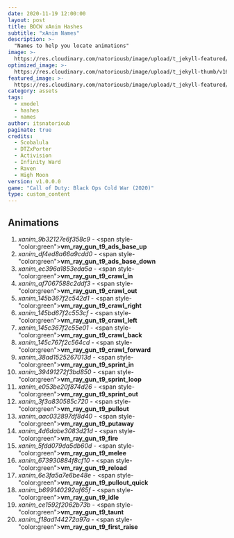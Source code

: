 ```yaml
---
date: 2020-11-19 12:00:00
layout: post
title: BOCW xAnim Hashes
subtitle: "xAnim Names"
description: >-
  "Names to help you locate animations"
image: >-
  https://res.cloudinary.com/natoriousb/image/upload/t_jekyll-featured/v1603912727/ui_loot_weapon_ar_akilo47_a9swsg.png
optimized_image: >- 
  https://res.cloudinary.com/natoriousb/image/upload/t_jekyll-thumb/v1603912727/ui_loot_weapon_ar_akilo47_a9swsg.png
featured_image: >-
  https://res.cloudinary.com/natoriousb/image/upload/t_jekyll-featured/v1603912727/ui_loot_weapon_ar_akilo47_a9swsg.png
category: assets
tags:
  - xmodel
  - hashes
  - names
author: itsnatorioub
paginate: true
credits:
  - Scobalula
  - DTZxPorter
  - Activision
  - Infinity Ward
  - Raven
  - High Moon
version: v1.0.0.0
game: "Call of Duty: Black Ops Cold War (2020)"
type: custom_content
---
```


<div><h2>Animations</h2></div>

1. *xanim_9b32127e6f358c9* - <span style-"color:green">**vm_ray_gun_t9_ads_base_up**</span>
1. *xanim_df4ed8a66a9cdd0* - <span style-"color:green">**vm_ray_gun_t9_ads_base_down**</span>
1. *xanim_ec396a1853eda5a* - <span style-"color:green">**vm_ray_gun_t9_crawl_in**</span>
1. *xanim_af7067588c2ddf3* - <span style-"color:green">**vm_ray_gun_t9_crawl_out**</span>
1. *xanim_145b367f2c542d1* - <span style-"color:green">**vm_ray_gun_t9_crawl_right**</span>
1. *xanim_145bd67f2c553cf* - <span style-"color:green">**vm_ray_gun_t9_crawl_left**</span>
1. *xanim_145c367f2c55e01* - <span style-"color:green">**vm_ray_gun_t9_crawl_back**</span>
1. *xanim_145c767f2c564cd* - <span style-"color:green">**vm_ray_gun_t9_crawl_forward**</span>
1. *xanim_38ad1525267013d* - <span style-"color:green">**vm_ray_gun_t9_sprint_in**</span>
1. *xanim_39491272f3bd850* - <span style-"color:green">**vm_ray_gun_t9_sprint_loop**</span>
1. *xanim_e053be20f874d26* - <span style-"color:green">**vm_ray_gun_t9_sprint_out**</span>
1. *xanim_3f3a830585c720* - <span style-"color:green">**vm_ray_gun_t9_pullout**</span>
1. *xanim_aac032897df8d40* - <span style-"color:green">**vm_ray_gun_t9_putaway**</span>
1. *xanim_4d6dabe3083d21d* - <span style-"color:green">**vm_ray_gun_t9_fire**</span>
1. *xanim_5fdd079da5db60d* - <span style-"color:green">**vm_ray_gun_t9_melee**</span>
1. *xanim_673930884f8cf10* - <span style-"color:green">**vm_ray_gun_t9_reload**</span>
1. *xanim_6e3fa5a7e6be48e* - <span style-"color:green">**vm_ray_gun_t9_pullout_quick**</span>
1. *xanim_b699140292af65f* - <span style-"color:green">**vm_ray_gun_t9_idle**</span>
1. *xanim_ce1592f2062b73b* - <span style-"color:green">**vm_ray_gun_t9_taunt**</span>
1. *xanim_f18ad144272a97a* - <span style-"color:green">**vm_ray_gun_t9_first_raise**</span>